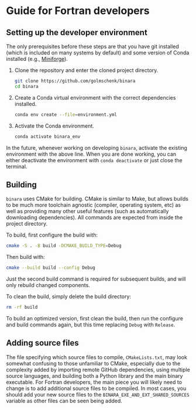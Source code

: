 # Guide for Fortran developers

## Setting up the developer environment

The only prerequisites before these steps are that you have git installed (which is included on many systems by default) and some version of Conda installed (e.g., [Miniforge](https://github.com/conda-forge/miniforge)).

1. Clone the repository and enter the cloned project directory.

   ```sh
   git clone https://github.com/golmschenk/binara
   cd binara
   ```

2. Create a Conda virtual environment with the correct dependencies installed.

   ```sh
   conda env create --file=environment.yml
   ```

3. Activate the Conda environment.

   ```sh
   conda activate binara_env
   ```

In the future, whenever working on developing `binara`, activate the existing environment with the above line. When you are done working, you can either deactivate the environment with `conda deactivate` or just close the terminal.

## Building

`binara` uses CMake for building. CMake is similar to Make, but allows builds to be much more toolchain agnostic (compiler, operating system, etc) as well as providing many other useful features (such as automatically downloading dependencies). All commands are expected from inside the project directory.

To build, first configure the build with:

```sh
cmake -S . -B build -DCMAKE_BUILD_TYPE=Debug
```

Then build with:

```sh
cmake --build build --config Debug
```

Just the second build command is required for subsequent builds, and will only rebuild changed components.

To clean the build, simply delete the build directory:

```sh
rm -rf build
```

To build an optimized version, first clean the build, then run the configure and build commands again, but this time replacing `Debug` with `Release`.

## Adding source files

The file specifying which source files to compile, `CMakeLists.txt`, may look somewhat confusing to those unfamiliar to CMake, especially due to the complexity added by importing remote GitHub dependencies, using multiple source languages, and building both a Python library and the main binary executable. For Fortran developers, the main piece you will likely need to change is to add additional source files to be compiled. In most cases, you should add your new source files to the `BINARA_EXE_AND_EXT_SHARED_SOURCES` variable as other files can be seen being added.
